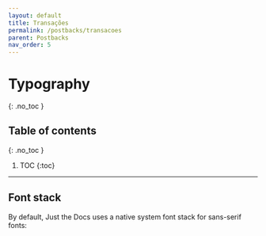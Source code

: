 ```yaml
---
layout: default
title: Transações
permalink: /postbacks/transacoes
parent: Postbacks
nav_order: 5
---
```


# Typography
{: .no_toc }

## Table of contents
{: .no_toc }

1. TOC
{:toc}

---

## Font stack

By default, Just the Docs uses a native system font stack for sans-serif fonts:
